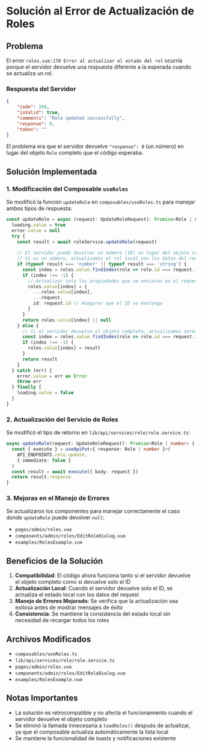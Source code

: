 # Solución al Error de Actualización de Roles

## Problema

El error `roles.vue:170 Error al actualizar el estado del rol` ocurría porque el servidor devuelve una respuesta diferente a la esperada cuando se actualiza un rol.

### Respuesta del Servidor
```json
{
    "code": 200,
    "isValid": true,
    "comments": "Role updated successfully",
    "response": 0,
    "token": ""
}
```

El problema era que el servidor devuelve `"response": 0` (un número) en lugar del objeto `Role` completo que el código esperaba.

## Solución Implementada

### 1. Modificación del Composable `useRoles`

Se modificó la función `updateRole` en `composables/useRoles.ts` para manejar ambos tipos de respuesta:

```typescript
const updateRole = async (request: UpdateRoleRequest): Promise<Role | null> => {
  loading.value = true
  error.value = null
  try {
    const result = await roleService.updateRole(request)
    
    // El servidor puede devolver un número (ID) en lugar del objeto completo
    // Si es un número, actualizamos el rol local con los datos del request
    if (typeof result === 'number' || typeof result === 'string') {
      const index = roles.value.findIndex(role => role.id === request.id)
      if (index !== -1) {
        // Actualizar solo las propiedades que se enviaron en el request
        roles.value[index] = {
          ...roles.value[index],
          ...request,
          id: request.id // Asegurar que el ID se mantenga
        }
      }
      return roles.value[index] || null
    } else {
      // Si el servidor devuelve el objeto completo, actualizamos normalmente
      const index = roles.value.findIndex(role => role.id === request.id)
      if (index !== -1) {
        roles.value[index] = result
      }
      return result
    }
  } catch (err) {
    error.value = err as Error
    throw err
  } finally {
    loading.value = false
  }
}
```

### 2. Actualización del Servicio de Roles

Se modificó el tipo de retorno en `lib/api/services/role/role.service.ts`:

```typescript
async updateRole(request: UpdateRoleRequest): Promise<Role | number> {
  const { execute } = useApiPut<{ response: Role | number }>(
    API_ENDPOINTS.role.update,
    { immediate: false }
  )
  const result = await execute({ body: request })
  return result.response
}
```

### 3. Mejoras en el Manejo de Errores

Se actualizaron los componentes para manejar correctamente el caso donde `updateRole` puede devolver `null`:

- `pages/admin/roles.vue`
- `components/admin/roles/EditRoleDialog.vue`
- `examples/RolesExample.vue`

## Beneficios de la Solución

1. **Compatibilidad**: El código ahora funciona tanto si el servidor devuelve el objeto completo como si devuelve solo el ID
2. **Actualización Local**: Cuando el servidor devuelve solo el ID, se actualiza el estado local con los datos del request
3. **Manejo de Errores Mejorado**: Se verifica que la actualización sea exitosa antes de mostrar mensajes de éxito
4. **Consistencia**: Se mantiene la consistencia del estado local sin necesidad de recargar todos los roles

## Archivos Modificados

- `composables/useRoles.ts`
- `lib/api/services/role/role.service.ts`
- `pages/admin/roles.vue`
- `components/admin/roles/EditRoleDialog.vue`
- `examples/RolesExample.vue`

## Notas Importantes

- La solución es retrocompatible y no afecta el funcionamiento cuando el servidor devuelve el objeto completo
- Se eliminó la llamada innecesaria a `loadRoles()` después de actualizar, ya que el composable actualiza automáticamente la lista local
- Se mantiene la funcionalidad de toasts y notificaciones existente
